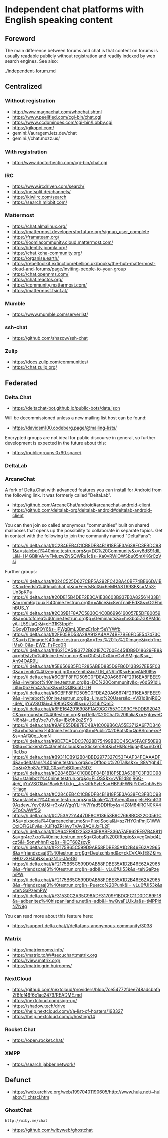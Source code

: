 # Independent chat platforms with English speaking content

## Foreword

The main difference between forums and chat is that content on forums is usually readable publicly without registration and readily indexed by web search engines. See also:

[./independent-forum.md](./independent-forum.md)

## Centralized

### Without registration

* http://www.magnachat.com/whochat.shtml
* https://www.peelified.com/cgi-bin/chat.cgi
* https://www.ccdominoes.com/cgi-bin/Lobby.cgi
* https://gikopoi.com/
* gemini://auragem.letz.dev/chat
* gemini://chat.mozz.us/

### With registration

* http://www.doctorhectic.com/cgi-bin/chat.cgi

### IRC

* https://www.ircdriven.com/search/
* https://netsplit.de/channels/
* https://kiwiirc.com/search
* https://search.mibbit.com/

### Mattermost

* https://chat.almalinux.org/
* https://mattermost.developersforfuture.org/signup_user_complete
* https://framateam.org/
* https://joomlacommunity.cloud.mattermost.com/
 * https://identity.joomla.org/
* https://chat.koha-community.org/
* https://organise.earth/
 * https://rebeltoolkit.extinctionrebellion.uk/books/the-hub-mattermost-cloud-and-forums/page/inviting-people-to-your-group
* https://chat.opennms.com/
* https://chat.reactos.org/
* https://community.mattermost.com/
* https://mattermost.fsinf.at/

### Mumble

* https://www.mumble.com/serverlist/

### ssh-chat

* https://github.com/shazow/ssh-chat

### Zulip

* https://docs.zulip.com/communities/
* https://chat.zulip.org/

## Federated

### Delta.Chat

* https://deltachat-bot.github.io/public-bots/data.json

Will be decommissioned unless a new mailing list host can be found:

* https://davidsm100.codeberg.page/@mailing-lists/

Encrypted groups are not ideal for public discourse in general, so further development is expected in the future about this:

* https://publicgroups.0x90.space/

### DeltaLab

### ArcaneChat

A fork of Delta.Chat with advanced features you can install for Android from the following link. It was formerly called "DeltaLab".

* https://github.com/ArcaneChat/android#arcanechat-android-client
* https://github.com/deltalab-org/deltalab-android#deltalab-android-client

You can then join so called anonymous "communities" built on shared mailboxes that opens up the possibility to collaborate in separate topics. Get in contact with the following to join the community named "DeltaFans":

* https://i.delta.chat/#C2846EB4C1CB8DF84B1818F5E3A638FC3FBDC981&a=stalebot1%40nine.testrun.org&g=DC%20Community&x=y6dS91dlLLi&i=H4GBlkVA4yFMuzwZNSQWRu1c&s=Ka0vRWlOWSbu05mXK6rCzVsi

Further groups:

* https://i.delta.chat/#024C525D627CBF5A292FC428A40BF74BE66DA1BC&a=feedsb%40mailchat.pl&n=FeedsBot&i=6eMHA8T69SF&s=M53-Un3pKPa
* https://i.delta.chat/#20DE15B4DEF2E3CA1E38603B937E0A82561433B1&a=rmm6qzuux%40nine.testrun.org&n=Alice&i=8vnTnaiEEdX&s=OGEhnhBUS_Y
* https://i.delta.chat/#2C39B1F8A7C5830C4C0B6996160057E5DF800598&a=outofcrea%40nine.testrun.org&g=Geminauts&x=hv3bq5ZGKPMdnyA-iL5SUaQr&i=cH31K3fppY-DGqyDTssgPQY6&s=jPWgBmL3BmzEr1phr5eYYWfb
* https://i.delta.chat/#2FE05BD53A28A912A4AA74BF7BE6FD5E547473CC&a=txt2image%40nine.testrun.org&n=Text%20To%20Image&i=cbTmzlMa0-C&s=EWZ_FsPcd0R
* https://i.delta.chat/#4621CA5183772B621E7C700E4451DB9D18629FE8&a=gh0stz0x%40nine.testrun.org&n=Gh0stz0x&i=eOvhSMjgjal&s=_-An94OAR9U
* https://i.delta.chat/#5E656935FDF285ABED885D9FB6D13B937EB5F030&a=zenito%40zengod.gr&n=Zenito&i=7Tt6_dNRlo1&s=EqoyAkB0l9w
* https://i.delta.chat/#6CBFF8FFD505C0FDEA20A66674F2916EA8FBEE99&a=invitebot%40nine.testrun.org&g=DC%20Community&x=y6dS91dlLLi&i=0bzEm4zAacX&s=GQQlKuqD-zH
* https://i.delta.chat/#6CBFF8FFD505C0FDEA20A66674F2916EA8FBEE99&a=invitebot%40nine.testrun.org&g=Linux%20Users&x=vVB1d8njR6Q-4eV_jiYuVSG1&i=JIR9tnQXKnl&s=uvTG14iYQmD
* https://i.delta.chat/#6FE1642916908F1AC9CC7557CC99CF5DDB92043C&a=groupsbot%40testrun.org&g=Delta%20Chat%20Italia&x=EgfqweCNi8h&i=_r8qVxe7uTv&s=lBk9h2qZSY3
* https://i.delta.chat/#9AF055DB87EC48A1C009B6CA55E3712A6F7D346F&a=botsindex%40nine.testrun.org&n=Public%20Bots&i=QpBSronexvP&s=nAfQ0q_JomN
* https://i.delta.chat/#9DE7DADDC37828D75499BBDC45CA5FACF50E9B18&a=stickersb%40mehl.cloud&n=StickersBot&i=tHkRoHiugej&s=n0x9TjRcUxo
* https://i.delta.chat/#B9311CB912B04BBD2977327C53FAAF34FDAAADF4&a=deltafans%40nine.testrun.org&g=Offtopic%20Talks&x=_88VYgh4TDq&i=X5p87aF1QLG&s=YbBOlom75DZ
* https://i.delta.chat/#C2846EB4C1CB8DF84B1818F5E3A638FC3FBDC981&a=stalebot1%40nine.testrun.org&g=FLOSS&x=vVB1d8njR6Q-4eV_jiYuVSG1&i=18aykBrUktg__JrvQtRrSyIz&s=HBPdFWNjYr0vCnbAvE5KHagn
* https://i.delta.chat/#C2846EB4C1CB8DF84B1818F5E3A638FC3FBDC981&a=stalebot1%40nine.testrun.org&g=Quake%20Arena&x=pjeIsFKmtG39Azdew_Yev0tU&i=r3xArWgqYLiHV7lYad5DDHby&s=iZ8M84iRON0KX4GTpCvAWf5G
* https://i.delta.chat/#C753A22A447DE8CA18653B9C7668BC822C0561CA&a=pixsocial%40arcanechat.me&n=PixelSocial&i=sz7HYOnPmjG1WWOclOFlGLFv&s=XJFfgZRHwvTVAvBAQKJxFL2F
* https://i.delta.chat/#DA642F9D22532B4E8ABF336A7AE962EE97B48811&a=gr4re7xro%40nine.testrun.org&g=Global%20Offtopic&x=egQvbd4Lcz5&i=5onwhhnFlkg&s=RICT68ZscyR
* https://i.delta.chat/#F2175B65C599D9AB58FDBE35A1D2B46E62A29658&a=friendscaaj3%40testrun.org&g=Deutschland&x=ckCvKAkfE8Z&i=seH0zv3HJbN&s=qzN1c-JAeG6
* https://i.delta.chat/#F2175B65C599D9AB58FDBE35A1D2B46E62A29658&a=friendscaaj3%40testrun.org&n=adb&i=_vLu0fUI53k&s=teNGaPzemPW
* https://i.delta.chat/#F2175B65C599D9AB58FDBE35A1D2B46E62A29658&a=friendscaaj3%40testrun.org&n=Puerco%20Punk&i=_vLu0fUI53k&s=teNGaPzemPW
* https://i.delta.chat/#F31530C2A35C98ADF31709F1BDCFC11D0DC69F18&a=adbenitez%40hispanilandia.net&n=adb&i=hwQvaFLUkJa&s=tMPPidN7N9g

You can read more about this feature here:

* https://support.delta.chat/t/deltafans-anonymous-community/3038

### Matrix

* https://matrixrooms.info/
* https://matrix.to/#/#secuchart:matrix.org
* https://view.matrix.org/
* https://matrix.grin.hu/rooms/

### NextCloud

* https://github.com/nextcloud/providers/blob/7ce54772fdee748adcbafa2f6fcf46f6c1ac2479/README.md
* https://nextcloud.com/sign-up/
* https://shadow.tech/drive
* https://help.nextcloud.com/t/a-list-of-hosters/193327
* https://help.nextcloud.com/c/hosting/14

### Rocket.Chat

* https://open.rocket.chat/

### XMPP

* https://search.jabber.network/

## Defunct

* https://web.archive.org/web/19970401190605/http://www.hula.net/~hulaboy/1_chtscl.htm

### GhostChat

`http://wiby.me/chat`
* https://github.com/wibyweb/ghostchat
